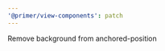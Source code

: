 ```yaml
---
'@primer/view-components': patch
---
```


Remove background from anchored-position

<!-- Changed components: Primer::Alpha::ActionMenu, Primer::Alpha::Overlay -->
